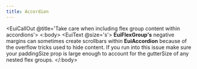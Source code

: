 ```yaml
---
title: Accordion
---
```


<EuiSpacer/>
<EuiPageHeader @pageTitle="Accordion"/>
<EuiSpacer @size="l" />

<EuiCallOut
@title='Take care when including flex group content within accordions'>
<:body>
<EuiText @size='s'>
<strong>EuiFlexGroup's</strong>
negative margins can sometimes create scrollbars within
<strong>EuiAccordion</strong>
because of the overflow tricks used to hide content. If you run into this
issue make sure your paddingSize prop is large enough to account for the
<EuiCode>gutterSize</EuiCode>
of any nested flex groups.
</EuiText>
</:body>
</EuiCallOut>

<EuiHorizontalRule/>
